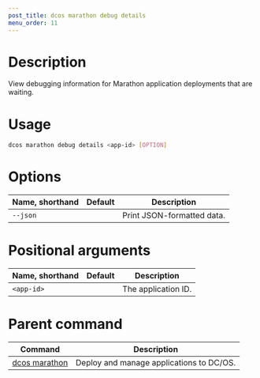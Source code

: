 ```yaml
---
post_title: dcos marathon debug details
menu_order: 11
---
```


# Description
View debugging information for Marathon application deployments that are waiting. 

# Usage

```bash
dcos marathon debug details <app-id> [OPTION]
```

# Options

| Name, shorthand | Default | Description |
|---------|-------------|-------------|
| `--json`   |             |  Print JSON-formatted data. |

# Positional arguments

| Name, shorthand | Default | Description |
|---------|-------------|-------------|
| `<app-id>`   |             |  The application ID. |

# Parent command

| Command | Description |
|---------|-------------|
| [dcos marathon](/docs/1.9/cli/command-reference/dcos-marathon/) | Deploy and manage applications to DC/OS. |

<!-- # Examples -->